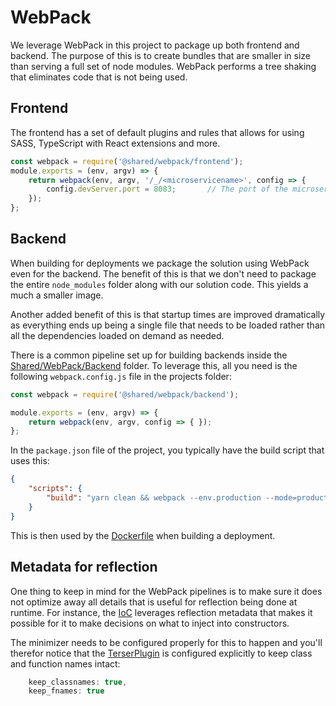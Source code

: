 # WebPack

We leverage WebPack in this project to package up both frontend and backend.
The purpose of this is to create bundles that are smaller in size than serving a full
set of node modules. WebPack performs a tree shaking that eliminates code that is not
being used.

## Frontend

The frontend has a set of default plugins and rules that allows for using SASS, TypeScript with
React extensions and more.

```javascript
const webpack = require('@shared/webpack/frontend');
module.exports = (env, argv) => {
    return webpack(env, argv, '/_/<microservicename>', config => {
        config.devServer.port = 8083;       // The port of the microservice - unique across the project, aligned with what is configured for the nginx in environments.
    });
};
```

## Backend

When building for deployments we package the solution using WebPack even for the backend.
The benefit of this is that we don't need to package the entire `node_modules` folder along
with our solution code. This yields a much a smaller image.

Another added benefit of this is that startup times are improved dramatically as everything
ends up being a single file that needs to be loaded rather than all the dependencies loaded
on demand as needed.

There is a common pipeline set up for building backends inside the [Shared/WebPack/Backend](../Source/Shared/WebPack/Backend)
folder. To leverage this, all you need is the following `webpack.config.js` file in the
projects folder:

```javascript
const webpack = require('@shared/webpack/backend');

module.exports = (env, argv) => {
    return webpack(env, argv, config => { });
};
```

In the `package.json` file of the project, you typically have the build script that uses this:

```json
{
    "scripts": {
        "build": "yarn clean && webpack --env.production --mode=production"
    }
}
```

This is then used by the [Dockerfile](./dockerfile.md) when building a deployment.

## Metadata for reflection

One thing to keep in mind for the WebPack pipelines is to make sure it does not optimize
away all details that is useful for reflection being done at runtime. For instance, the
[IoC](./ioc.md) leverages reflection metadata that makes it possible for it to make decisions
on what to inject into constructors.

The minimizer needs to be configured properly for this to happen and you'll therefor notice
that the [TerserPlugin](https://webpack.js.org/plugins/terser-webpack-plugin/) is configured
explicitly to keep class and function names intact:

```javascript
    keep_classnames: true,
    keep_fnames: true
```
